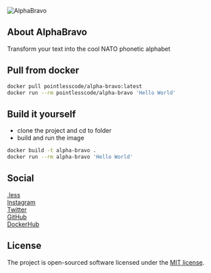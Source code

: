![AlphaBravo](https://github.com/pointless-code/alpha-bravo/assets/18129171/3190e098-6517-405b-b489-3e9610edd080)

## About AlphaBravo

Transform your text into the cool NATO phonetic alphabet

## Pull from docker

```bash
docker pull pointlesscode/alpha-bravo:latest
docker run --rm pointlesscode/alpha-bravo 'Hello World'
```

## Build it yourself
- clone the project and cd to folder
- build and run the image
```bash
docker build -t alpha-bravo .
docker run --rm alpha-bravo 'Hello World'
```

## Social

<a href="https://pointlesscode.dev/">.less</a><br>
<a href="https://www.instagram.com/pointlesscode">Instagram</a><br>
<a href="https://x.com/pointlessCodes">Twitter</a><br>
<a href="https://github.com/pointless-code">GitHub</a><br>
<a href="https://hub.docker.com/u/pointlesscode">DockerHub</a>

## License

The project is open-sourced software licensed under the [MIT license](https://opensource.org/licenses/MIT).

